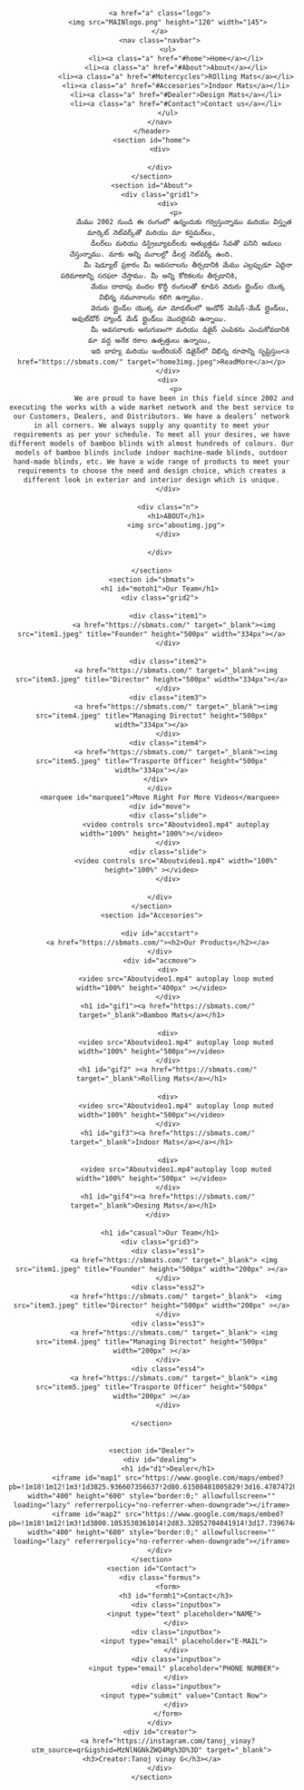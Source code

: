 <!DOCTYPE html>
<html lang="en">
<head>
    <meta charset="UTF-8">
    <meta name="viewport" content="width=device-width, initial-scale=1.0">
    <title>Document</title>
    <link rel="stylesheet" href="triumph.css">
</head>
<body>
    <header class="header">
        
        <a href="a" class="logo">
            <img src="MAINlogo.png" height="120" width="145">
        </a>
        <nav class="navbar">
            <ul>
                <li><a class="a" href="#home">Home</a></li>
                <li><a class="a" href="#About">About</a></li>
                <li><a class="a" href="#Motercycles">ROlling Mats</a></li>
                <li><a class="a" href="#Accesories">Indoor Mats</a></li>
                <li><a class="a" href="#Dealer">Design Mats</a></li>
                <li><a class="a" href="#Contact">Contact us</a></li>
            </ul>
        </nav>
    </header>
    <section id="home">
        <div>
            
        </div>
    </section>
    <section id="About">
        <div class="grid1">
            <div>
                <p>
                    మేము 2002 నుండి ఈ రంగంలో ఉన్నందుకు గర్విస్తున్నాము మరియు విస్తృత మార్కెట్ నెట్‌వర్క్‌తో మరియు మా కస్టమర్‌లు,
                     డీలర్‌లు మరియు డిస్ట్రిబ్యూటర్‌లకు అత్యుత్తమ సేవతో పనిని అమలు చేస్తున్నాము. మాకు అన్ని మూలల్లో డీలర్ల నెట్‌వర్క్ ఉంది.
                      మీ షెడ్యూల్ ప్రకారం మీ అవసరాలను తీర్చడానికి మేము ఎల్లప్పుడూ ఏదైనా పరిమాణాన్ని సరఫరా చేస్తాము. మీ అన్ని కోరికలను తీర్చడానికి, 
                      మేము దాదాపు వందల కొద్దీ రంగులతో కూడిన వెదురు బ్లైండ్‌ల యొక్క విభిన్న నమూనాలను కలిగి ఉన్నాము.
                       వెదురు బ్లైండ్‌ల యొక్క మా మోడల్‌లలో ఇండోర్ మెషిన్-మేడ్ బ్లైండ్‌లు, అవుట్‌డోర్ హ్యాండ్ మేడ్ బ్లైండ్‌లు మొదలైనవి ఉన్నాయి. 
                       మీ అవసరాలకు అనుగుణంగా మరియు డిజైన్ ఎంపికను ఎంచుకోవడానికి మా వద్ద అనేక రకాల ఉత్పత్తులు ఉన్నాయి, 
                       ఇది బాహ్య మరియు ఇంటీరియర్ డిజైన్‌లో విభిన్న రూపాన్ని సృష్టిస్తుం<a href="https://sbmats.com/" target="home3img.jpeg">ReadMore</a></p>
            </div>
            <div>
                <p>
                    We are proud to have been in this field since 2002 and executing the works with a wide market network and the best service to our Customers, Dealers, and Distributors. We have a dealers’ network in all corners. We always supply any quantity to meet your requirements as per your schedule. To meet all your desires, we have different models of bamboo blinds with almost hundreds of colours. Our models of bamboo blinds include indoor machine-made blinds, outdoor hand-made blinds, etc. We have a wide range of products to meet your requirements to choose the need and design choice, which creates a different look in exterior and interior design which is unique.
            </div>
            
            <div class="n">
                <h1>ABOUT</h1>
                <img src="aboutimg.jpg">
            </div>
            
        </div>
        
    </section>
    <section id="sbmats">
        <h1 id="motoh1">Our Team</h1>
        <div class="grid2">
            
            <div class="item1">
               <a href="https://sbmats.com/" target="_blank"><img src="item1.jpeg" title="Founder" height="500px" width="334px"></a>
            </div>

            <div class="item2">
                <a href="https://sbmats.com/" target="_blank"><img src="item3.jpeg" title="Director" height="500px" width="334px"></a>
            </div>
            <div class="item3">
                <a href="https://sbmats.com/" target="_blank"><img src="item4.jpeg" title="Managing Directot" height="500px" width="334px"></a>
            </div>
            <div class="item4">
                <a href="https://sbmats.com/" target="_blank"><img src="item5.jpeg" title="Trasporte Officer" height="500px" width="334px"></a>
            </div>      
        </div>
        <marquee id="marquee1">Move Right For More Videos</marquee>
        <div id="move">
            <div class="slide">
                <video controls src="Aboutvideo1.mp4" autoplay width="100%" height="100%"></video>
            </div>
            <div class="slide">
                <video controls src="Aboutvideo1.mp4" width="100%" height="100%" ></video>
            </div>
            
        </div>
    </section>
    <section id="Accesories">
        
        <div id="accstart">
            <a href="https://sbmats.com/"><h2>Our Products</h2></a>     
        </div>
        <div id="accmove">
            <div>
                <video src="Aboutvideo1.mp4" autoplay loop muted width="100%" height="400px" ></video>
            </div>
            <h1 id="gif1"><a href="https://sbmats.com/" target="_blank">Bamboo Mats</a></h1>
            
            <div>
                <video src="Aboutvideo1.mp4" autoplay loop muted width="100%" height="500px"></video>
            </div>
            <h1 id="gif2" ><a href="https://sbmats.com/" target="_blank">Rolling Mats</a></h1>
            
            <div>
                <video src="Aboutvideo1.mp4" autoplay loop muted width="100%" height="500px"></video>
            </div>
            <h1 id="gif3"><a href="https://sbmats.com/" target="_blank">Indoor Mats</a></a></h1>
            
            <div>
                <video src="Aboutvideo1.mp4"autoplay loop muted width="100%" height="500px" ></video>
            </div>
            <h1 id="gif4"><a href="https://sbmats.com/" target="_blank">Desing Mats</a></h1>    
        </div> 

        <h1 id="casual">Our Team</h1>
        <div class="grid3">
            <div class="ess1">
               <a href="https://sbmats.com/" target="_blank"> <img src="item1.jpeg" title="Founder" height="500px" width="200px" ></a>
            </div>
            <div class="ess2">
                <a href="https://sbmats.com/" target="_blank">  <img src="item3.jpeg" title="Director" height="500px" width="200px" ></a>
            </div>
            <div class="ess3">
               <a href="https://sbmats.com/" target="_blank"> <img src="item4.jpeg" title="Managing Directot" height="500px" width="200px" ></a>
            </div>
            <div class="ess4">
               <a href="https://sbmats.com/" target="_blank"> <img src="item5.jpeg" title="Trasporte Officer" height="500px" width="200px" ></a>
            </div>

    </section>


    <section id="Dealer">
        <div id="dealimg">
            <h1 id="d1">Dealer</h1>
            <iframe id="map1" src="https://www.google.com/maps/embed?pb=!1m18!1m12!1m3!1d3825.936607356637!2d80.61508481005829!3d16.478747284195997!2m3!1f0!2f0!3f0!3m2!1i1024!2i768!4f13.1!3m3!1m2!1s0x3a35f1567151b5c5%3A0x30f69ebbdc55ab5a!2sVIJAYAWADA%20TRIUMPH!5e0!3m2!1sen!2sin!4v1691350412238!5m2!1sen!2sin" width="400" height="600" style="border:0;" allowfullscreen="" loading="lazy" referrerpolicy="no-referrer-when-downgrade"></iframe>
            <iframe id="map2" src="https://www.google.com/maps/embed?pb=!1m18!1m12!1m3!1d3800.1053530361014!2d83.32052704041914!3d17.73967444004613!2m3!1f0!2f0!3f0!3m2!1i1024!2i768!4f13.1!3m3!1m2!1s0x3a3959ac66f886bd%3A0xf1493c1b8f4f6689!2sTriumph%20Motorcycles%20Vizag!5e0!3m2!1sen!2sin!4v1691350612922!5m2!1sen!2sin" width="400" height="600" style="border:0;" allowfullscreen="" loading="lazy" referrerpolicy="no-referrer-when-downgrade"></iframe>
        </div>
    </section>
    <section id="Contact">
        <div class="formus">
            <form>
                <h3 id="formh1">Contact</h3>
                <div class="inputbox">
                    <input type="text" placeholder="NAME">
                </div>
                <div class="inputbox">
                    <input type="email" placeholder="E-MAIL">
                </div>
                <div class="inputbox">
                    <input type="email" placeholder="PHONE NUMBER">
                </div>
                <div class="inputbox">
                    <input type="submit" value="Contact Now">
                </div>
            </form>
        </div>
        <div id="creator">
            <a href="https://instagram.com/tanoj_vinay?utm_source=qr&igshid=MzNlNGNkZWQ4Mg%3D%3D" target="_blank"><h3>Creator:Tanoj vinay G</h3></a>
        </div>
    </section>
</body>
</html>
